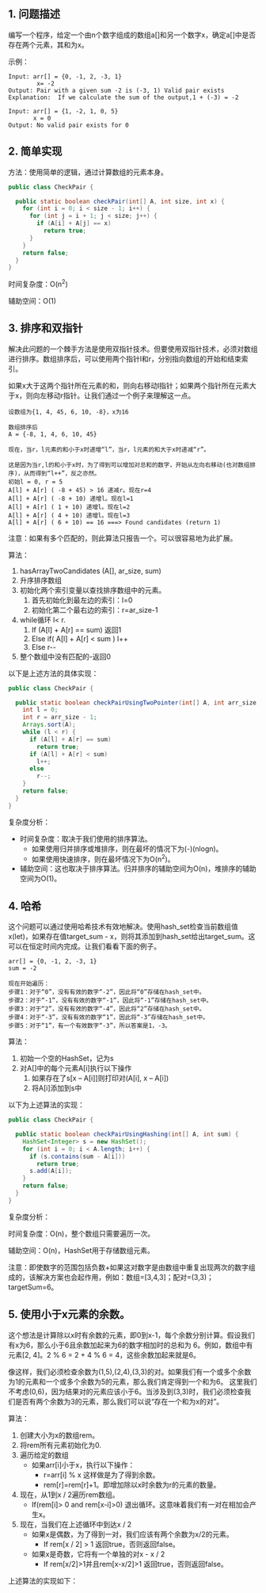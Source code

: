 ## 1. 问题描述

编写一个程序，给定一个由n个数字组成的数组a[]和另一个数字x，确定a[]中是否存在两个元素，其和为x。

示例：

```
Input: arr[] = {0, -1, 2, -3, 1}
        x= -2
Output: Pair with a given sum -2 is (-3, 1) Valid pair exists
Explanation:  If we calculate the sum of the output,1 + (-3) = -2

Input: arr[] = {1, -2, 1, 0, 5}
       x = 0
Output: No valid pair exists for 0
```

## 2. 简单实现

方法：使用简单的逻辑，通过计算数组的元素本身。

```java
public class CheckPair {

  public static boolean checkPair(int[] A, int size, int x) {
    for (int i = 0; i < size - 1; i++) {
      for (int j = i + 1; j < size; j++) {
        if (A[i] + A[j] == x)
          return true;
      }
    }
    return false;
  }
}
```

时间复杂度：O(n<sup>2</sup>)

辅助空间：O(1)

## 3. 排序和双指针

解决此问题的一个棘手方法是使用双指针技术。但要使用双指针技术，必须对数组进行排序。数组排序后，可以使用两个指针l和r，分别指向数组的开始和结束索引。

如果x大于这两个指针所在元素的和，则向右移动l指针；如果两个指针所在元素大于x，则向左移动r指针。让我们通过一个例子来理解这一点。

```
设数组为{1, 4, 45, 6, 10, -8}，x为16

数组排序后
A = {-8, 1, 4, 6, 10, 45}

现在，当r，l元素的和小于x时递增“l”，当r，l元素的和大于x时递减“r”。

这是因为当r,l的和小于x时，为了得到可以增加对总和的数字，开始从左向右移动(也对数组排序)，从而得到“l++”，反之亦然。
初始l = 0, r = 5 
A[l] + A[r] ( -8 + 45) > 16 递减r。现在r=4
A[l] + A[r] ( -8 + 10) 递增l。现在l=1
A[l] + A[r] ( 1 + 10) 递增l。现在l=2
A[l] + A[r] ( 4 + 10) 递增l。现在l=3
A[l] + A[r] ( 6 + 10) == 16 ===> Found candidates (return 1)
```

注意：如果有多个匹配的，则此算法只报告一个。可以很容易地为此扩展。

算法：

1. hasArrayTwoCandidates (A[], ar_size, sum)
2. 升序排序数组
3. 初始化两个索引变量以查找排序数组中的元素。
    1. 首先初始化到最左边的索引：l=0
    2. 初始化第二个最右边的索引：r=ar_size-1
4. while循环 l< r.
    1. If (A[l] + A[r] == sum) 返回1
    2. Else if( A[l] + A[r] < sum ) l++
    3. Else r--
5. 整个数组中没有匹配的-返回0

以下是上述方法的具体实现：

```java
public class CheckPair {

  public static boolean checkPairUsingTwoPointer(int[] A, int arr_size, int sum) {
    int l = 0;
    int r = arr_size - 1;
    Arrays.sort(A);
    while (l < r) {
      if (A[l] + A[r] == sum)
        return true;
      if (A[l] + A[r] < sum)
        l++;
      else
        r--;
    }
    return false;
  }
}
```

复杂度分析：

+ 时间复杂度：取决于我们使用的排序算法。
    + 如果使用归并排序或堆排序，则在最坏的情况下为(-)(nlogn)。
    + 如果使用快速排序，则在最坏情况下为O(n<sup>2</sup>)。
+ 辅助空间：这也取决于排序算法。归并排序的辅助空间为O(n)，堆排序的辅助空间为O(1)。

## 4. 哈希

这个问题可以通过使用哈希技术有效地解决。使用hash_set检查当前数组值x(let)，如果存在值target_sum - x，则将其添加到hash_set给出target_sum。这可以在恒定时间内完成。让我们看看下面的例子。

```
arr[] = {0, -1, 2, -3, 1} 
sum = -2 

现在开始遍历：
步骤1：对于“0”，没有有效的数字“-2”，因此将“0”存储在hash_set中。
步骤2：对于“-1”，没有有效的数字“-1”，因此将“-1”存储在hash_set中。
步骤3：对于“2”，没有有效的数字“-4”，因此将“2”存储在hash_set中。
步骤4：对于“-3”，没有有效的数字“1”，因此将“-3”存储在hash_set中。
步骤5：对于“1”，有一个有效数字“-3”，所以答案是1，-3。
```

算法：

1. 初始一个空的HashSet，记为s
2. 对A[]中的每个元素A[i]执行以下操作
    1. 如果存在了s[x – A[i]]则打印对(A[i], x – A[i])
    2. 将A[i]添加到s中

以下为上述算法的实现：

```java
public class CheckPair {

  public static boolean checkPairUsingHashing(int[] A, int sum) {
    HashSet<Integer> s = new HashSet();
    for (int i = 0; i < A.length; i++) {
      if (s.contains(sum - A[i]))
        return true;
      s.add(A[i]);
    }
    return false;
  }
}
```

复杂度分析：

时间复杂度：O(n)，整个数组只需要遍历一次。

辅助空间：O(n)，HashSet用于存储数组元素。

注意：即使数字的范围包括负数+如果这对数字是由数组中重复出现两次的数字组成的，该解决方案也会起作用，例如：数组=[3,4,3]；配对=(3,3)；targetSum=6。

## 5. 使用小于x元素的余数。

这个想法是计算除以x时有余数的元素，即0到x-1，每个余数分别计算。假设我们有x为6，那么小于6且余数加起来为6的数字相加时的总和为 6。例如，数组中有元素[2, 4]。2 % 6 = 2 + 4 % 6 = 4，这些余数加起来就是6。

像这样，我们必须检查余数为(1,5),(2,4),(3,3)的对。如果我们有一个或多个余数为1的元素和一个或多个余数为5的元素，那么我们肯定得到一个和为6。
这里我们不考虑(0,6)，因为结果对的元素应该小于6。当涉及到(3,3)时，我们必须检查我们是否有两个余数为3的元素，那么我们可以说“存在一个和为x的对”。

算法：

1. 创建大小为x的数组rem。
2. 将rem所有元素初始化为0.
3. 遍历给定的数组
    + 如果arr[i]小于x，执行以下操作：
        + r=arr[i] % x 这样做是为了得到余数。
        + rem[r]=rem[r]+1。即增加除以x时余数为r的元素的数量。
4. 现在，从1到x / 2遍历rem数组。
    + If(rem[i]> 0 and rem[x-i]>0) 退出循环。这意味着我们有一对在相加会产生x。
5. 现在，当我们在上述循环中到达x / 2
    + 如果x是偶数，为了得到一对，我们应该有两个余数为x/2的元素。
        + If rem[x / 2] > 1 返回true，否则返回false。
    + 如果x是奇数，它将有一个单独的对x - x / 2
        + If rem[x/2]>1并且rem[x-x/2]>1 返回true，否则返回false。

上述算法的实现如下：

